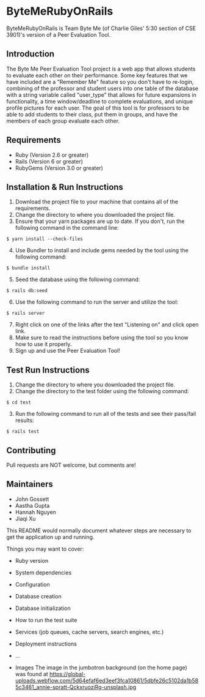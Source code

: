 # ByteMeRubyOnRails

ByteMeRubyOnRails is Team Byte Me (of Charlie Giles' 5:30 section of CSE 3901)'s version of a Peer Evaluation Tool.

## Introduction

The Byte Me Peer Evaluation Tool project is a web app that allows students to evaluate each other on their performance. Some key features that we have included are a "Remember Me" feature so you don't have to re-login, combining of the professor and student users into one table of the database with a string variable called "user_type" that allows for future expansions in functionality, a time window/deadline to complete evaluations, and unique profile pictures for each user. The goal of this tool is for professors to be able to add students to their class, put them in groups, and have the members of each group evaluate each other.

## Requirements

* Ruby (Version 2.6 or greater)
* Rails (Version 6 or greater)
* RubyGems (Version 3.0 or greater)

## Installation & Run Instructions
1. Download the project file to your machine that contains all of the requirements.
2. Change the directory to where you downloaded the project file.
3. Ensure that your yarn packages are up to date. If you don't, run the following command in the command line:
```
$ yarn install --check-files
```
4. Use Bundler to install and include gems needed by the tool using the following command:
```
$ bundle install
```
5. Seed the database using the following command:
```
$ rails db:seed
```
6. Use the following command to run the server and utilize the tool:
```
$ rails server
```
7. Right click on one of the links after the text "Listening on" and click open link.
8. Make sure to read the instructions before using the tool so you know how to use it properly.
9. Sign up and use the Peer Evaluation Tool!

## Test Run Instructions
1. Change the directory to where you downloaded the project file.
2. Change the directory to the test folder using the following command:
```
$ cd test
```
3. Run the following command to run all of the tests and see their pass/fail results:
```
$ rails test
```

## Contributing

Pull requests are NOT welcome, but comments are!

## Maintainers

- John Gossett
- Aastha Gupta
- Hannah Nguyen
- Jiaqi Xu

This README would normally document whatever steps are necessary to get the application up and running.

Things you may want to cover:

* Ruby version

* System dependencies

* Configuration

* Database creation

* Database initialization

* How to run the test suite

* Services (job queues, cache servers, search engines, etc.)

* Deployment instructions

* ...

* Images
 The image in the jumbotron background (on the home page) was found at https://global-uploads.webflow.com/5d64efaf6ed3eef3fca10861/5dbfe26c5102da1b585c3461_annie-spratt-QckxruozjRg-unsplash.jpg
